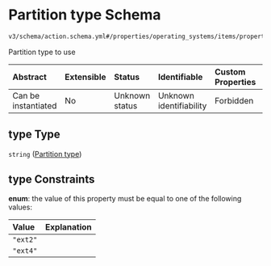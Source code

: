 # Partition type Schema

```txt
v3/schema/action.schema.yml#/properties/operating_systems/items/properties/steps/items/properties/actions/items/oneOf/14/properties/fastboot:format/properties/type
```

Partition type to use

| Abstract            | Extensible | Status         | Identifiable            | Custom Properties | Additional Properties | Access Restrictions | Defined In                                                          |
| :------------------ | :--------- | :------------- | :---------------------- | :---------------- | :-------------------- | :------------------ | :------------------------------------------------------------------ |
| Can be instantiated | No         | Unknown status | Unknown identifiability | Forbidden         | Allowed               | none                | [device.schema.json*](../device.schema.json "open original schema") |

## type Type

`string` ([Partition type](device-properties-operating-systems-operating-system-properties-steps-step-properties-group-step-action-oneof-fastbootformat-action-properties-fastbootformat-action-properties-partition-type.md))

## type Constraints

**enum**: the value of this property must be equal to one of the following values:

| Value    | Explanation |
| :------- | :---------- |
| `"ext2"` |             |
| `"ext4"` |             |
